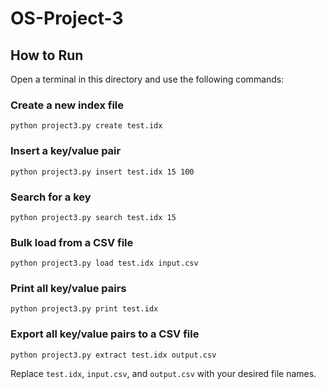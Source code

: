 # OS-Project-3

## How to Run

Open a terminal in this directory and use the following commands:

### Create a new index file
```
python project3.py create test.idx
```

### Insert a key/value pair
```
python project3.py insert test.idx 15 100
```

### Search for a key
```
python project3.py search test.idx 15
```

### Bulk load from a CSV file
```
python project3.py load test.idx input.csv
```

### Print all key/value pairs
```
python project3.py print test.idx
```

### Export all key/value pairs to a CSV file
```
python project3.py extract test.idx output.csv
```

Replace `test.idx`, `input.csv`, and `output.csv` with your desired file names.
